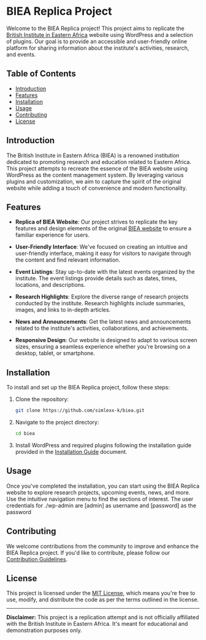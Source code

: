 # BIEA Replica Project

Welcome to the BIEA Replica project! This project aims to replicate the [British Institute in Eastern Africa](https://biea.ac.uk/) website using WordPress and a selection of plugins. Our goal is to provide an accessible and user-friendly online platform for sharing information about the institute's activities, research, and events.

## Table of Contents

- [Introduction](#introduction)
- [Features](#features)
- [Installation](#installation)
- [Usage](#usage)
- [Contributing](#contributing)
- [License](#license)

## Introduction

The British Institute in Eastern Africa (BIEA) is a renowned institution dedicated to promoting research and education related to Eastern Africa. This project attempts to recreate the essence of the BIEA website using WordPress as the content management system. By leveraging various plugins and customization, we aim to capture the spirit of the original website while adding a touch of convenience and modern functionality.

## Features

- **Replica of BIEA Website**: Our project strives to replicate the key features and design elements of the original [BIEA website](https://biea.ac.uk/) to ensure a familiar experience for users.

- **User-Friendly Interface**: We've focused on creating an intuitive and user-friendly interface, making it easy for visitors to navigate through the content and find relevant information.

- **Event Listings**: Stay up-to-date with the latest events organized by the institute. The event listings provide details such as dates, times, locations, and descriptions.

- **Research Highlights**: Explore the diverse range of research projects conducted by the institute. Research highlights include summaries, images, and links to in-depth articles.

- **News and Announcements**: Get the latest news and announcements related to the institute's activities, collaborations, and achievements.

- **Responsive Design**: Our website is designed to adapt to various screen sizes, ensuring a seamless experience whether you're browsing on a desktop, tablet, or smartphone.

## Installation

To install and set up the BIEA Replica project, follow these steps:

1. Clone the repository:
   ```bash
   git clone https://github.com/simlexx-k/biea.git
   ```

2. Navigate to the project directory:
   ```bash
   cd biea
   ```

3. Install WordPress and required plugins following the installation guide provided in the [Installation Guide](./#) document.

## Usage

Once you've completed the installation, you can start using the BIEA Replica website to explore research projects, upcoming events, news, and more. Use the intuitive navigation menu to find the sections of interest.
The user credentials for ./wp-admin are [admin] as username and [password] as the password

## Contributing

We welcome contributions from the community to improve and enhance the BIEA Replica project. If you'd like to contribute, please follow our [Contribution Guidelines](./contributing.md).

## License

This project is licensed under the [MIT License](./LICENSE), which means you're free to use, modify, and distribute the code as per the terms outlined in the license.

---

**Disclaimer:** This project is a replication attempt and is not officially affiliated with the British Institute in Eastern Africa. It's meant for educational and demonstration purposes only.